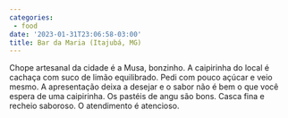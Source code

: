 ```yaml
---
categories:
 - food
date: '2023-01-31T23:06:58-03:00'
title: Bar da Maria (Itajubá, MG)
---
```


Chope artesanal da cidade é a Musa, bonzinho. A caipirinha do local é cachaça com suco de limão equilibrado. Pedi com pouco açúcar e veio mesmo. A apresentação deixa a desejar e o sabor não é bem o que você espera de uma caipirinha. Os pastéis de angu são bons. Casca fina e recheio saboroso. O atendimento é atencioso.
